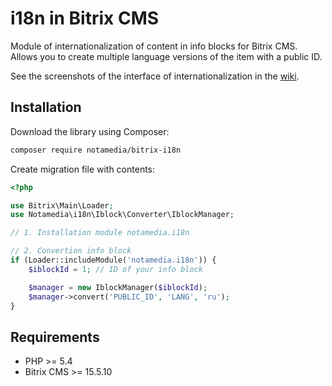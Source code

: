 # i18n in Bitrix CMS

Module of internationalization of content in info blocks for Bitrix CMS. Allows you to create multiple language 
versions of the item with a public ID.

See the screenshots of the interface of internationalization in the [wiki](https://github.com/notamedia/bitrix-i18n/wiki).

## Installation

Download the library using Composer:

```bash
composer require notamedia/bitrix-i18n
```

Create migration file with contents:

```php
<?php

use Bitrix\Main\Loader;
use Notamedia\i18n\Iblock\Converter\IblockManager;

// 1. Installation module notamedia.i18n

// 2. Convertion info block
if (Loader::includeModule('notamedia.i18n')) {
    $iblockId = 1; // ID of your info block

    $manager = new IblockManager($iblockId);
    $manager->convert('PUBLIC_ID', 'LANG', 'ru');
}
```

## Requirements

* PHP >= 5.4
* Bitrix CMS >= 15.5.10